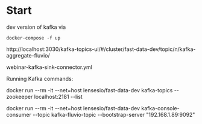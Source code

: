 # Start 
dev version of kafka via 

`docker-compose -f up`

http://localhost:3030/kafka-topics-ui/#/cluster/fast-data-dev/topic/n/kafka-aggregate-fluvio/

webinar-kafka-sink-connector.yml 

Running Kafka commands:

docker run --rm -it --net=host lensesio/fast-data-dev kafka-topics --zookeeper localhost:2181 --list

docker run --rm -it --net=host lensesio/fast-data-dev kafka-console-consumer --topic kafka-fluvio-topic --bootstrap-server "192.168.1.89:9092"